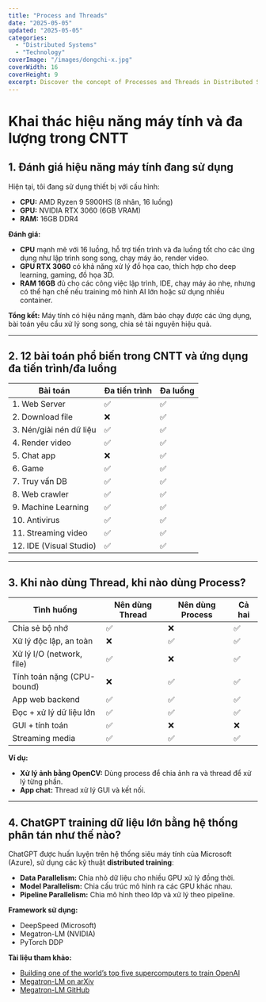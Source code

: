 ```yaml
---
title: "Process and Threads"
date: "2025-05-05"
updated: "2025-05-05"
categories:
  - "Distributed Systems"
  - "Technology"
coverImage: "/images/dongchi-x.jpg"
coverWidth: 16
coverHeight: 9
excerpt: Discover the concept of Processes and Threads in Distributed Systems!
---
```


# Khai thác hiệu năng máy tính và đa lượng trong CNTT

## 1. Đánh giá hiệu năng máy tính đang sử dụng

Hiện tại, tôi đang sử dụng thiết bị với cấu hình:

- **CPU:** AMD Ryzen 9 5900HS (8 nhân, 16 luồng)
- **GPU:** NVIDIA RTX 3060 (6GB VRAM)
- **RAM:** 16GB DDR4

**Đánh giá:**
- **CPU** mạnh mẽ với 16 luồng, hỗ trợ tiến trình và đa luồng tốt cho các ứng dụng như lập trình song song, chạy máy ảo, render video.
- **GPU RTX 3060** có khả năng xử lý đồ họa cao, thích hợp cho deep learning, gaming, đồ họa 3D.
- **RAM 16GB** đủ cho các công việc lập trình, IDE, chạy máy ảo nhẹ, nhưng có thể hạn chế nếu training mô hình AI lớn hoặc sử dụng nhiều container.

**Tổng kết:** Máy tính có hiệu năng mạnh, đảm bảo chạy được các ứng dụng, bài toán yêu cầu xử lý song song, chia sẻ tài nguyên hiệu quả.

---

## 2. 12 bài toán phổ biến trong CNTT và ứng dụng đa tiến trình/đa luồng

| Bài toán             | Đa tiến trình | Đa luồng |
|----------------------|---------------|----------|
| 1. Web Server        | ✅             | ✅        |
| 2. Download file     | ❌             | ✅        |
| 3. Nén/giải nén dữ liệu | ✅          | ✅        |
| 4. Render video      | ✅             | ✅        |
| 5. Chat app          | ❌             | ✅        |
| 6. Game              | ✅             | ✅        |
| 7. Truy vấn DB       | ✅             | ✅        |
| 8. Web crawler       | ✅             | ✅        |
| 9. Machine Learning  | ✅             | ✅        |
| 10. Antivirus        | ✅             | ✅        |
| 11. Streaming video  | ✅             | ✅        |
| 12. IDE (Visual Studio) | ✅          | ✅        |

---

## 3. Khi nào dùng Thread, khi nào dùng Process?

| Tình huống                          | Nên dùng Thread | Nên dùng Process | Cả hai |
|-------------------------------------|------------------|------------------|--------|
| Chia sẻ bộ nhớ                       | ✅                | ❌                | ✅      |
| Xử lý độc lập, an toàn               | ❌                | ✅                | ✅      |
| Xử lý I/O (network, file)           | ✅                | ❌                | ✅      |
| Tính toán nặng (CPU-bound)          | ❌                | ✅                | ✅      |
| App web backend                     | ✅                | ✅                | ✅      |
| Đọc + xử lý dữ liệu lớn             | ✅                | ✅                | ✅      |
| GUI + tính toán                     | ✅                | ❌                | ❌      |
| Streaming media                     | ✅                | ✅                | ✅      |

**Ví dụ:**
- **Xử lý ảnh bằng OpenCV:** Dùng process để chia ảnh ra và thread để xử lý từng phần.
- **App chat:** Thread xử lý GUI và kết nối.

---

## 4. ChatGPT training dữ liệu lớn bằng hệ thống phân tán như thế nào?

ChatGPT được huấn luyện trên hệ thống siêu máy tính của Microsoft (Azure), sử dụng các kỹ thuật **distributed training**:

- **Data Parallelism:** Chia nhỏ dữ liệu cho nhiều GPU xử lý đồng thời.
- **Model Parallelism:** Chia cấu trúc mô hình ra các GPU khác nhau.
- **Pipeline Parallelism:** Chia mô hình theo lớp và xử lý theo pipeline.

**Framework sử dụng:** 
- DeepSpeed (Microsoft)
- Megatron-LM (NVIDIA)
- PyTorch DDP

**Tài liệu tham khảo:**
- [Building one of the world’s top five supercomputers to train OpenAI](https://blogs.microsoft.com/blog/2020/05/13/building-one-of-the-worlds-top-five-supercomputers-to-train-openai/)
- [Megatron-LM on arXiv](https://arxiv.org/abs/2005.14165)
- [Megatron-LM GitHub](https://github.com/NVIDIA/Megatron-LM)
